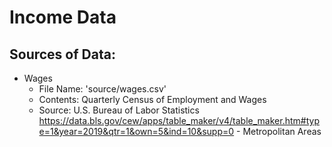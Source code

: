 # Income Data
## Sources of Data:
- Wages
    - File Name:   'source/wages.csv'
    - Contents:     Quarterly Census of Employment and Wages
    - Source:       U.S. Bureau of Labor Statistics
                    https://data.bls.gov/cew/apps/table_maker/v4/table_maker.htm#type=1&year=2019&qtr=1&own=5&ind=10&supp=0 - Metropolitan Areas